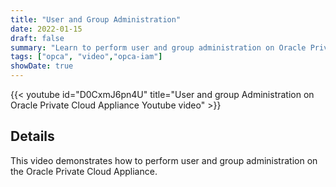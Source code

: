 ```yaml
---
title: "User and Group Administration"
date: 2022-01-15
draft: false
summary: "Learn to perform user and group administration on Oracle Private Cloud Applicance."
tags: ["opca", "video","opca-iam"]
showDate: true
---
```


{{< youtube id="D0CxmJ6pn4U" title="User and group Administration on Oracle Private Cloud Appliance Youtube video" >}}

## Details

This video demonstrates how to perform user and group administration on the Oracle Private Cloud Appliance.
